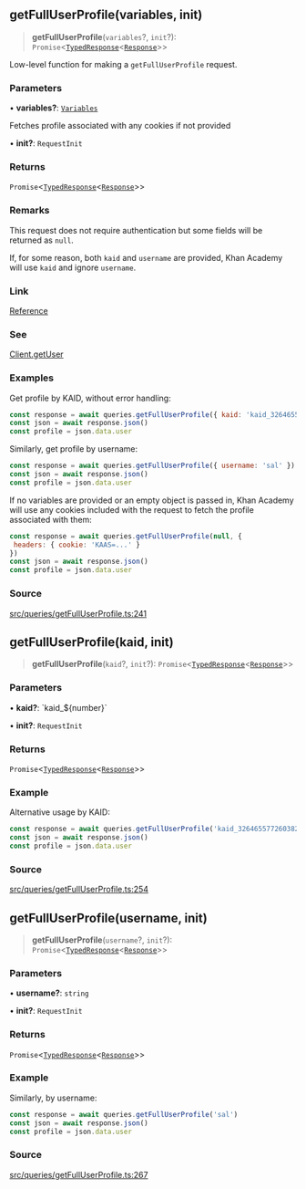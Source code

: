 ## getFullUserProfile(variables, init)

> **getFullUserProfile**(`variables`?, `init`?): `Promise`\<[`TypedResponse`](api%5Cinterfaces%5CTypedResponse.md)\<[`Response`](api%5Cnamespaces%5Cqueries%5Cnamespaces%5CGetFullUserProfile%5Ctype-aliases%5CResponse.md)\>\>

Low-level function for making a `getFullUserProfile` request.

### Parameters

• **variables?**: [`Variables`](api%5Cnamespaces%5Cqueries%5Cnamespaces%5CGetFullUserProfile%5Cinterfaces%5CVariables.md)

Fetches profile associated with any cookies if not provided

• **init?**: `RequestInit`

### Returns

`Promise`\<[`TypedResponse`](api%5Cinterfaces%5CTypedResponse.md)\<[`Response`](api%5Cnamespaces%5Cqueries%5Cnamespaces%5CGetFullUserProfile%5Ctype-aliases%5CResponse.md)\>\>

### Remarks

This request does not require authentication but some fields will be returned
as `null`.

If, for some reason, both `kaid` and `username` are provided, Khan Academy
will use `kaid` and ignore `username`.

### Link

[Reference](https://khan-api.bhavjit.com/reference/view/19553924/2s8YzQUiXU#9ae4c690-be8a-4b57-acfc-07a4870a5ee3)

### See

[Client.getUser](api%5Cclasses%5CClient.md#getuser)

### Examples

Get profile by KAID, without error handling:
```js
const response = await queries.getFullUserProfile({ kaid: 'kaid_326465577260382527912172' })
const json = await response.json()
const profile = json.data.user
```

Similarly, get profile by username:
```js
const response = await queries.getFullUserProfile({ username: 'sal' })
const json = await response.json()
const profile = json.data.user
```

If no variables are provided or an empty object is passed in, Khan Academy
will use any cookies included with the request to fetch the profile
associated with them:
```js
const response = await queries.getFullUserProfile(null, {
 headers: { cookie: 'KAAS=...' }
})
const json = await response.json()
const profile = json.data.user
```

### Source

[src/queries/getFullUserProfile.ts:241](https://github.com/bhavjitChauhan/khan-api/blob/214cc6672777162cd3ec638a3ad3a22f7fe37e04/src/queries/getFullUserProfile.ts#L241)

## getFullUserProfile(kaid, init)

> **getFullUserProfile**(`kaid`?, `init`?): `Promise`\<[`TypedResponse`](api%5Cinterfaces%5CTypedResponse.md)\<[`Response`](api%5Cnamespaces%5Cqueries%5Cnamespaces%5CGetFullUserProfile%5Ctype-aliases%5CResponse.md)\>\>

### Parameters

• **kaid?**: \`kaid\_$\{number\}\`

• **init?**: `RequestInit`

### Returns

`Promise`\<[`TypedResponse`](api%5Cinterfaces%5CTypedResponse.md)\<[`Response`](api%5Cnamespaces%5Cqueries%5Cnamespaces%5CGetFullUserProfile%5Ctype-aliases%5CResponse.md)\>\>

### Example

Alternative usage by KAID:
```js
const response = await queries.getFullUserProfile('kaid_326465577260382527912172')
const json = await response.json()
const profile = json.data.user
```

### Source

[src/queries/getFullUserProfile.ts:254](https://github.com/bhavjitChauhan/khan-api/blob/214cc6672777162cd3ec638a3ad3a22f7fe37e04/src/queries/getFullUserProfile.ts#L254)

## getFullUserProfile(username, init)

> **getFullUserProfile**(`username`?, `init`?): `Promise`\<[`TypedResponse`](api%5Cinterfaces%5CTypedResponse.md)\<[`Response`](api%5Cnamespaces%5Cqueries%5Cnamespaces%5CGetFullUserProfile%5Ctype-aliases%5CResponse.md)\>\>

### Parameters

• **username?**: `string`

• **init?**: `RequestInit`

### Returns

`Promise`\<[`TypedResponse`](api%5Cinterfaces%5CTypedResponse.md)\<[`Response`](api%5Cnamespaces%5Cqueries%5Cnamespaces%5CGetFullUserProfile%5Ctype-aliases%5CResponse.md)\>\>

### Example

Similarly, by username:
```js
const response = await queries.getFullUserProfile('sal')
const json = await response.json()
const profile = json.data.user
```

### Source

[src/queries/getFullUserProfile.ts:267](https://github.com/bhavjitChauhan/khan-api/blob/214cc6672777162cd3ec638a3ad3a22f7fe37e04/src/queries/getFullUserProfile.ts#L267)
